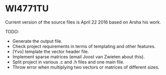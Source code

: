# WI4771TU

Current version of the source files is April 22 2016 based on Arsha his work.

TODO:
- Generate the output file.
- Check project requirements in terms of templating and other features.
- [Yvo] template the vector header file.
- Implement sparse matrices (email Joost van Zwieten about this).
- Split project in various .c and .h files and one main file.
- Throw error when multiplying two vectors or matrices of different sizes.
